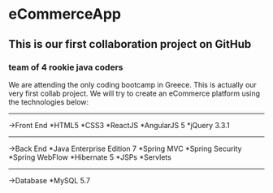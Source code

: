 # eCommerceApp
## This is our first collaboration project on GitHub
### team of 4 rookie java coders

We are attending the only coding bootcamp in Greece. This is actually our very first collab project.
We will try to create an eCommerce platform using the technologies below:

_______
->Front End
*HTML5
*CSS3
*ReactJS
*AngularJS 5
*jQuery 3.3.1
______

->Back End
*Java Enterprise Edition 7
*Spring MVC
*Spring Security
*Spring WebFlow
*Hibernate 5
*JSPs
*Servlets
_______

->Database
*MySQL 5.7
